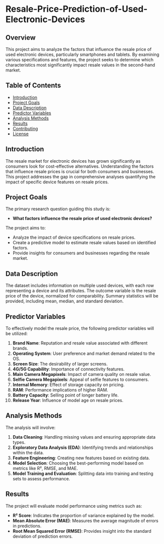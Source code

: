 # Resale-Price-Prediction-of-Used-Electronic-Devices
## Overview
This project aims to analyze the factors that influence the resale price of used electronic devices, particularly smartphones and tablets. By examining various specifications and features, the project seeks to determine which characteristics most significantly impact resale values in the second-hand market.

## Table of Contents
- [Introduction](#introduction)
- [Project Goals](#project-goals)
- [Data Description](#data-description)
- [Predictor Variables](#predictor-variables)
- [Analysis Methods](#analysis-methods)
- [Results](#results)
- [Contributing](#contributing)
- [License](#license)

## Introduction
The resale market for electronic devices has grown significantly as consumers look for cost-effective alternatives. Understanding the factors that influence resale prices is crucial for both consumers and businesses. This project addresses the gap in comprehensive analyses quantifying the impact of specific device features on resale prices.

## Project Goals
The primary research question guiding this study is:
- **What factors influence the resale price of used electronic devices?**

The project aims to:
- Analyze the impact of device specifications on resale prices.
- Create a predictive model to estimate resale values based on identified factors.
- Provide insights for consumers and businesses regarding the resale market.

## Data Description
The dataset includes information on multiple used devices, with each row representing a device and its attributes. The outcome variable is the resale price of the device, normalized for comparability. Summary statistics will be provided, including mean, median, and standard deviation.

## Predictor Variables
To effectively model the resale price, the following predictor variables will be utilized:
1. **Brand Name**: Reputation and resale value associated with different brands.
2. **Operating System**: User preference and market demand related to the OS.
3. **Screen Size**: The desirability of larger screens.
4. **4G/5G Capability**: Importance of connectivity features.
5. **Main Camera Megapixels**: Impact of camera quality on resale value.
6. **Selfie Camera Megapixels**: Appeal of selfie features to consumers.
7. **Internal Memory**: Effect of storage capacity on pricing.
8. **RAM**: Performance implications of higher RAM.
9. **Battery Capacity**: Selling point of longer battery life.
10. **Release Year**: Influence of model age on resale prices.

## Analysis Methods
The analysis will involve:
1. **Data Cleaning**: Handling missing values and ensuring appropriate data types.
2. **Exploratory Data Analysis (EDA)**: Identifying trends and relationships within the data.
3. **Feature Engineering**: Creating new features based on existing data.
4. **Model Selection**: Choosing the best-performing model based on metrics like R², RMSE, and MAE.
5. **Model Training and Evaluation**: Splitting data into training and testing sets to assess performance.

## Results
The project will evaluate model performance using metrics such as:
- **R² Score**: Indicates the proportion of variance explained by the model.
- **Mean Absolute Error (MAE)**: Measures the average magnitude of errors in predictions.
- **Root Mean Squared Error (RMSE)**: Provides insight into the standard deviation of prediction errors.
